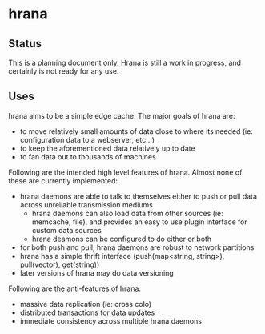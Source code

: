 hrana
===

Status
---
This is a planning document only. Hrana is still a work in progress, and certainly is not ready for any use.

Uses
---

hrana aims to be a simple edge cache. The major goals of hrana are:

* to move relatively small amounts of data close to where its needed (ie: configuration data to a webserver, etc...)
* to keep the aforementioned data relatively up to date
* to fan data out to thousands of machines

Following are the intended high level features of hrana. Almost none of these are currently implemented:

* hrana daemons are able to talk to themselves either to push or pull data across unreliable transmission mediums
    * hrana daemons can also load data from other sources (ie: memcache, file), and provides an easy to use plugin interface for custom data sources
    * hrana deamons can be configured to do either or both
* for both push and pull, hrana daemons are robust to network partitions
* hrana has a simple thrift interface (push(map<string, string>), pull(vector<string>), get(string))
* later versions of hrana may do data versioning

Following are the anti-features of hrana:

* massive data replication (ie: cross colo)
* distributed transactions for data updates
* immediate consistency across multiple hrana daemons